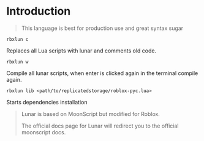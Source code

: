 # Introduction

> This language is best for production use and great syntax sugar

```
rbxlun c
```

Replaces all Lua scripts with lunar and comments old code.

```
rbxlun w
```

Compile all lunar scripts, when enter is clicked again in the terminal compile again.

```
rbxlun lib <path/to/replicatedstorage/roblox-pyc.lua>
```

Starts dependencies installation



> Lunar is based on MoonScript but modified for Roblox.
>
> The official docs page for Lunar will redirect you to the official moonscript docs.
